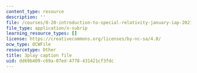 ```yaml
---
content_type: resource
description: ''
file: /courses/8-20-introduction-to-special-relativity-january-iap-2021/dd69b409c69a07ed4778431421cf3fdc_96RHvPVlxN8.srt
file_type: application/x-subrip
learning_resource_types: []
license: https://creativecommons.org/licenses/by-nc-sa/4.0/
ocw_type: OCWFile
resourcetype: Other
title: 3play caption file
uid: dd69b409-c69a-07ed-4778-431421cf3fdc
---
```

